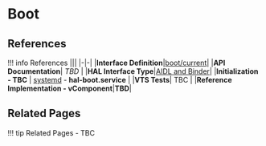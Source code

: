 # Boot

## References

!!! info References
    |||
    |-|-|
    |**Interface Definition**|[boot/current](https://github.com/rdkcentral/rdk-halif-aidl/tree/main/boot/current)|
    |**API Documentation**| *TBD* |
    |**HAL Interface Type**|[AIDL and Binder](../../../introduction/aidl_and_binder.md)|
    |**Initialization - TBC** | [systemd](../../../vsi/systemd/current/intro.md) - **hal-boot.service** |
    |**VTS Tests**| TBC |
    |**Reference Implementation - vComponent**|**TBD**|

## Related Pages

!!! tip Related Pages
    - TBC
